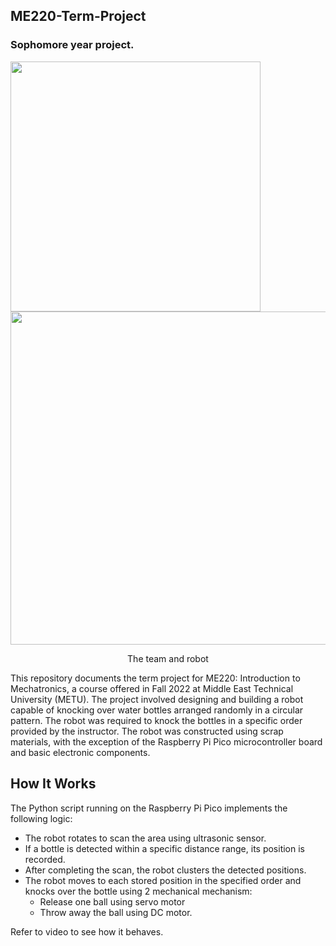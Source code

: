 ## ME220-Term-Project
### Sophomore year project. 
<p float="left">
  <img src="https://github.com/user-attachments/assets/42528b15-ece5-45b5-a60b-71cb3e9504b2" width="400" />
  <img src="https://github.com/user-attachments/assets/986fe32d-6da0-412f-923c-4a15b51cd5f8" width="533" /> 
</p>
<p align="center">The team and robot</p>
This repository documents the term project for ME220: Introduction to Mechatronics, a course offered in Fall 2022 at Middle East Technical University (METU). The project involved designing and building a robot capable of knocking over water bottles arranged randomly in a circular pattern. The robot was required to knock the bottles in a specific order provided by the instructor.
The robot was constructed using scrap materials, with the exception of the Raspberry Pi Pico microcontroller board and basic electronic components.

## How It Works
The Python script running on the Raspberry Pi Pico implements the following logic:
- The robot rotates to scan the area using ultrasonic sensor.
- If a bottle is detected within a specific distance range, its position is recorded.
- After completing the scan, the robot clusters the detected positions.
- The robot moves to each stored position in the specified order and knocks over the bottle using 2 mechanical mechanism:
    - Release one ball using servo motor
    - Throw away the ball using DC motor.

Refer to video to see how it behaves. 
 



